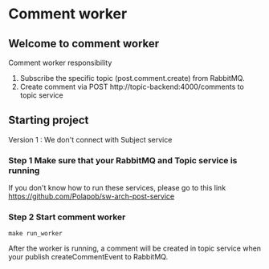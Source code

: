 # Comment worker

## Welcome to comment worker

Comment worker responsibility

1. Subscribe the specific topic (post.comment.create) from RabbitMQ.
2. Create comment via POST http://topic-backend:4000/comments to topic service

## Starting project

Version 1 : We don't connect with Subject service

### Step 1 Make sure that your RabbitMQ and Topic service is running

If you don't know how to run these services, please go to this link https://github.com/Polapob/sw-arch-post-service

### Step 2 Start comment worker

```
make run_worker
```

After the worker is running, a comment will be created in topic service when your publish createCommentEvent to RabbitMQ.
